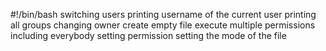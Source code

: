 #!/bin/bash
switching users
printing username of the current user
printing all groups
changing owner
create empty file
execute
multiple permissions
including everybody
setting permission
setting the mode of the file
